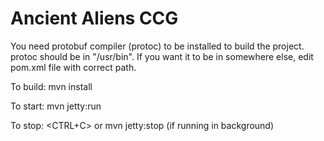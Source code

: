 # Ancient Aliens CCG

You need protobuf compiler (protoc) to be installed to build the project. protoc should be in "/usr/bin". If you want it to be in somewhere else, edit pom.xml file with correct path.

To build: mvn install

To start: mvn jetty:run

To stop: <CTRL+C> or mvn jetty:stop (if running in background)
